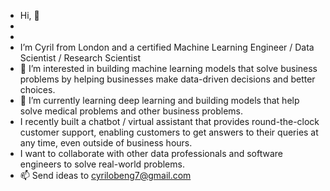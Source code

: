 -  Hi,  👋
-
-
- I’m Cyril from London and a certified Machine Learning Engineer / Data Scientist / Research Scientist
- 👀 I’m interested in building machine learning models that solve business problems by helping businesses make data-driven decisions and better choices.  
- 🌱 I’m currently learning deep learning and building models that help solve medical problems and other business problems.
-  I recently built a chatbot / virtual assistant that provides round-the-clock customer support, enabling customers to get answers to their queries at any time, even outside of business hours. 
- I want to collaborate with other data professionals and software engineers to solve real-world problems.
- 📫 Send ideas to cyrilobeng7@gmail.com



